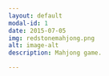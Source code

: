```yaml
---
layout: default
modal-id: 1
date: 2015-07-05
img: redstonemahjong.png
alt: image-alt
description: Mahjong game.

---
```

